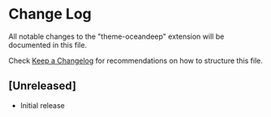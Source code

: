 # Change Log
All notable changes to the "theme-oceandeep" extension will be documented in this file.

Check [Keep a Changelog](http://keepachangelog.com/) for recommendations on how to structure this file.

## [Unreleased]
- Initial release

